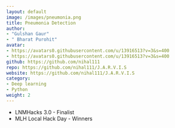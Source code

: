 ```yaml
---
layout: default
image: /images/pneumonia.png
title: Pneumonia Detection
author: 
- "Gulshan Gaur"
- " Bharat Purohit"
avatar: 
- https://avatars0.githubusercontent.com/u/13916513?v=3&s=400
- https://avatars0.githubusercontent.com/u/13916513?v=3&s=400
github: https://github.com/nihal111
repo: https://github.com/nihal111/J.A.R.V.I.S
website: https://github.com/nihal111/J.A.R.V.I.S
category:
- Deep learning
- Python
weight: 2
---
```

- LNMHacks 3.0 - Finalist 
- MLH Local Hack Day - Winners
